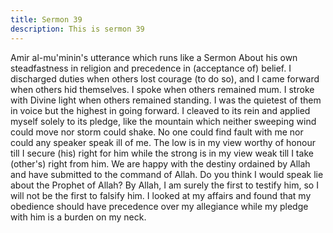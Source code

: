 ```yaml
---
title: Sermon 39
description: This is sermon 39
---
```


Amir al-mu'minin's utterance which runs like a Sermon
About his own steadfastness in religion and precedence in (acceptance of) belief.
I discharged duties when others lost courage (to do so), and I came forward when others hid
themselves. I spoke when others remained mum. I stroke with Divine light when others
remained standing. I was the quietest of them in voice but the highest in going forward. I
cleaved to its rein and applied myself solely to its pledge, like the mountain which neither
sweeping wind could move nor storm could shake. No one could find fault with me nor could
any speaker speak ill of me.
The low is in my view worthy of honour till I secure (his) right for him while the strong is in
my view weak till I take (other's) right from him. We are happy with the destiny ordained by
Allah and have submitted to the command of Allah. Do you think I would speak lie about the
Prophet of Allah? By Allah, I am surely the first to testify him, so I will not be the first to
falsify him. I looked at my affairs and found that my obedience should have precedence over
my allegiance while my pledge with him is a burden on my neck.